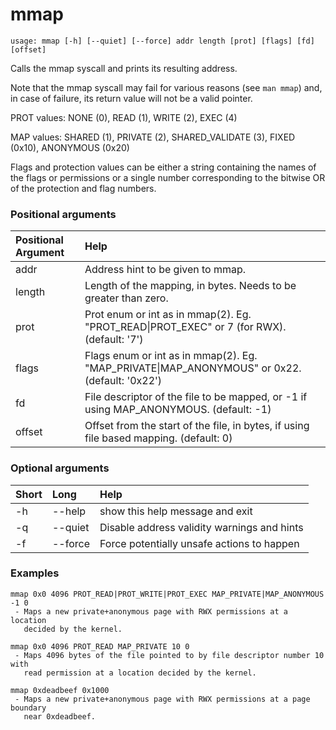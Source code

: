<!-- THIS PART OF THIS FILE IS AUTOGENERATED. DO NOT MODIFY IT. See scripts/generate-docs.sh -->
# mmap

```text
usage: mmap [-h] [--quiet] [--force] addr length [prot] [flags] [fd] [offset]

```

Calls the mmap syscall and prints its resulting address.

Note that the mmap syscall may fail for various reasons
(see `man mmap`) and, in case of failure, its return value
will not be a valid pointer.

PROT values: NONE (0), READ (1), WRITE (2), EXEC (4)

MAP values: SHARED (1), PRIVATE (2), SHARED_VALIDATE (3), FIXED (0x10),
            ANONYMOUS (0x20)

Flags and protection values can be either a string containing the names of the
flags or permissions or a single number corresponding to the bitwise OR of the
protection and flag numbers.
### Positional arguments

|Positional Argument|Help|
| :--- | :--- |
|addr|Address hint to be given to mmap.|
|length|Length of the mapping, in bytes. Needs to be greater than zero.|
|prot|Prot enum or int as in mmap(2). Eg. "PROT_READ\|PROT_EXEC" or 7 (for RWX). (default: '7')|
|flags|Flags enum or int as in mmap(2). Eg. "MAP_PRIVATE\|MAP_ANONYMOUS" or 0x22. (default: '0x22')|
|fd|File descriptor of the file to be mapped, or -1 if using MAP_ANONYMOUS. (default: -1)|
|offset|Offset from the start of the file, in bytes, if using file based mapping. (default: 0)|

### Optional arguments

|Short|Long|Help|
| :--- | :--- | :--- |
|-h|--help|show this help message and exit|
|-q|--quiet|Disable address validity warnings and hints|
|-f|--force|Force potentially unsafe actions to happen|

### Examples
```text
mmap 0x0 4096 PROT_READ|PROT_WRITE|PROT_EXEC MAP_PRIVATE|MAP_ANONYMOUS -1 0
 - Maps a new private+anonymous page with RWX permissions at a location
   decided by the kernel.

mmap 0x0 4096 PROT_READ MAP_PRIVATE 10 0
 - Maps 4096 bytes of the file pointed to by file descriptor number 10 with
   read permission at a location decided by the kernel.

mmap 0xdeadbeef 0x1000
 - Maps a new private+anonymous page with RWX permissions at a page boundary
   near 0xdeadbeef.
```

<!-- END OF AUTOGENERATED PART. Do not modify this line or the line below, they mark the end of the auto-generated part of the file. If you want to extend the documentation in a way which cannot easily be done by adding to the command help description, write below the following line. -->
<!-- ------------\>8---- ----\>8---- ----\>8------------ -->
